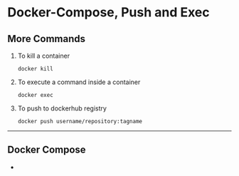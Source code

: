 # Docker-Compose, Push and Exec

## More Commands

1.  To kill a container
    ```
    docker kill
     ``` 

2.  To execute a command inside a container

    ```
    docker exec
    ```

3. To push to dockerhub registry

    ```
    docker push username/repository:tagname
    ```
 ---
## Docker Compose

- 
